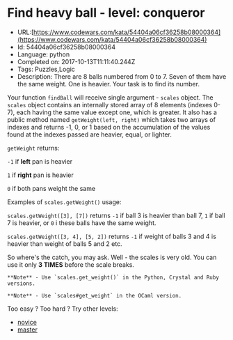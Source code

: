 # Find heavy ball - level: conqueror

 - URL:[https://www.codewars.com/kata/54404a06cf36258b08000364](https://www.codewars.com/kata/54404a06cf36258b08000364)
 - Id: 54404a06cf36258b08000364
 - Language: python
 - Completed on: 2017-10-13T11:11:40.244Z
 - Tags: Puzzles,Logic
 - Description:
There are 8 balls numbered from 0 to 7. 
Seven of them have the same weight. One is heavier. Your task is to find its number.

Your function ```findBall``` will receive single argument - ```scales``` object. The ```scales``` object contains an internally stored array of 8 elements (indexes 0-7), each having the same value except one, which is greater. It also has a public method named ```getWeight(left, right)``` which takes two arrays of indexes and returns -1, 0, or 1 based on the accumulation of the values found at the indexes passed are heavier, equal, or lighter.

```getWeight``` returns:

```-1``` if **left** pan is heavier

```1``` if **right** pan is heavier

```0``` if both pans weight the same

Examples of ```scales.getWeight()``` usage:

```scales.getWeight([3], [7])``` returns ```-1``` if ball 3 is heavier than ball 7, ```1``` if ball 7 is heavier, or ```0``` i these balls have the same weight.

```scales.getWeight([3, 4], [5, 2])``` returns ```-1``` if weight of balls 3 and 4 is heavier than weight of balls 5 and 2 etc.

So where's the catch, you may ask. Well - the scales is very old. You can use it only **3 TIMES** before the scale breaks.

``` if:python,ruby,crystal
**Note** - Use `scales.get_weight()` in the Python, Crystal and Ruby versions.
```
``` if:ocaml
**Note** - Use `scales#get_weight` in the OCaml version.
```

Too easy ? Too hard ? Try other levels:

* [novice](http://www.codewars.com/kata/544047f0cf362503e000036e)
* [master](http://www.codewars.com/kata/544034f426bc6adda200000e)
